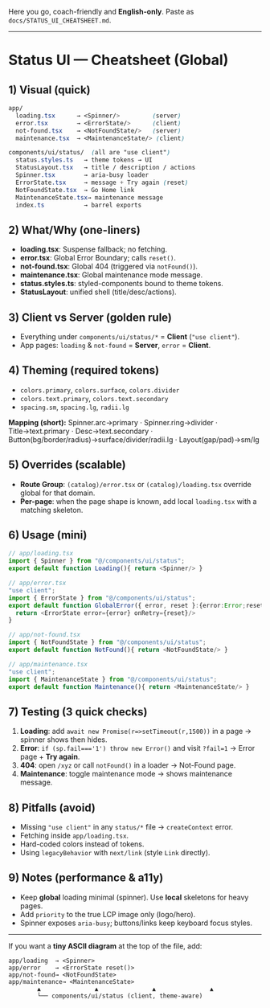 Here you go, coach-friendly and **English-only**. Paste as `docs/STATUS_UI_CHEATSHEET.md`.

---

# Status UI — Cheatsheet (Global)

## 1) Visual (quick)

```css
app/
  loading.tsx      → <Spinner/>         (server)
  error.tsx        → <ErrorState/>      (client)
  not-found.tsx    → <NotFoundState/>   (server)
  maintenance.tsx  → <MaintenanceState/> (client)

components/ui/status/  (all are "use client")
  status.styles.ts   → theme tokens → UI
  StatusLayout.tsx   → title / description / actions
  Spinner.tsx        → aria-busy loader
  ErrorState.tsx     → message + Try again (reset)
  NotFoundState.tsx  → Go Home link
  MaintenanceState.tsx→ maintenance message
  index.ts           → barrel exports
```

## 2) What/Why (one-liners)

- **loading.tsx**: Suspense fallback; no fetching.
- **error.tsx**: Global Error Boundary; calls `reset()`.
- **not-found.tsx**: Global 404 (triggered via `notFound()`).
- **maintenance.tsx**: Global maintenance mode message.
- **status.styles.ts**: styled-components bound to theme tokens.
- **StatusLayout**: unified shell (title/desc/actions).

## 3) Client vs Server (golden rule)

- Everything under `components/ui/status/*` = **Client** (`"use client"`).
- App pages: `loading` & `not-found` = **Server**, `error` = **Client**.

## 4) Theming (required tokens)

- `colors.primary`, `colors.surface`, `colors.divider`
- `colors.text.primary`, `colors.text.secondary`
- `spacing.sm`, `spacing.lg`, `radii.lg`

**Mapping (short):**
Spinner.arc→primary · Spinner.ring→divider · Title→text.primary · Desc→text.secondary · Button(bg/border/radius)→surface/divider/radii.lg · Layout(gap/pad)→sm/lg

## 5) Overrides (scalable)

- **Route Group**: `(catalog)/error.tsx` or `(catalog)/loading.tsx` override global for that domain.
- **Per-page**: when the page shape is known, add local `loading.tsx` with a matching skeleton.

## 6) Usage (mini)

```ts
// app/loading.tsx
import { Spinner } from "@/components/ui/status";
export default function Loading(){ return <Spinner/> }

// app/error.tsx
"use client";
import { ErrorState } from "@/components/ui/status";
export default function GlobalError({ error, reset }:{error:Error;reset:()=>void}){
  return <ErrorState error={error} onRetry={reset}/>
}

// app/not-found.tsx
import { NotFoundState } from "@/components/ui/status";
export default function NotFound(){ return <NotFoundState/> }

// app/maintenance.tsx
"use client";
import { MaintenanceState } from "@/components/ui/status";
export default function Maintenance(){ return <MaintenanceState/> }
```

## 7) Testing (3 quick checks)

1. **Loading**: add `await new Promise(r=>setTimeout(r,1500))` in a page → spinner shows then hides.
2. **Error**: `if (sp.fail==='1') throw new Error()` and visit `?fail=1` → Error page + **Try again**.
3. **404**: open `/xyz` or call `notFound()` in a loader → Not-Found page.
4. **Maintenance**: toggle maintenance mode → shows maintenance message.

## 8) Pitfalls (avoid)

- Missing `"use client"` in any `status/*` file → `createContext` error.
- Fetching inside `app/loading.tsx`.
- Hard-coded colors instead of tokens.
- Using `legacyBehavior` with `next/link` (style `Link` directly).

## 9) Notes (performance & a11y)

- Keep **global** loading minimal (spinner). Use **local** skeletons for heavy pages.
- Add `priority` to the true LCP image only (logo/hero).
- Spinner exposes `aria-busy`; buttons/links keep keyboard focus styles.

---

If you want a **tiny ASCII diagram** at the top of the file, add:

```text
app/loading  → <Spinner>
app/error    → <ErrorState reset()>
app/not-found→ <NotFoundState>
app/maintenance→ <MaintenanceState>
        ▲               ▲               ▲               ▲
        └── components/ui/status (client, theme-aware)
```
